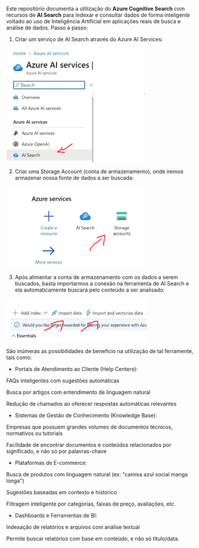 Este repositório documenta a utilização do **Azure Cognitive Search** com recursos de **AI Search** para indexar e consultar dados de forma inteligente voltado ao uso de Inteligência Artificial em aplicações reais de busca e análise de dados.
Passo a passo:

1. Criar um serviço de AI Search através do Azure AI Services:

![Criação do serviço](Images/Img1.PNG)

2. Criar uma Storage Account (conta de armazenamento), onde iremos armazenar nossa fonte de dados a ser buscada:

![Conta de armazenamento](Images/Img2.PNG)

3. Após alimentar a conta de armazenamento com os dados a serem buscados, basta importarmos a conexão na ferramenta de AI Search e ela automaticamente buscará pelo conteúdo a ser analisado:

![Importação e indexação](Images/Img3.PNG)

São inúmeras as possibilidades de benefício na utilização de tal ferramente, tais como:

- Portais de Atendimento ao Cliente (Help Centers):

FAQs inteligentes com sugestões automáticas

Busca por artigos com entendimento de linguagem natural

Redução de chamados ao oferecer respostas automáticas relevantes


- Sistemas de Gestão de Conhecimento (Knowledge Base):

Empresas que possuem grandes volumes de documentos técnicos, normativos ou tutoriais

Facilidade de encontrar documentos e conteúdos relacionados por significado, e não só por palavras-chave


- Plataformas de E-commerce:
  
Busca de produtos com linguagem natural (ex: "camisa azul social manga longa")

Sugestões baseadas em contexto e histórico

Filtragem inteligente por categorias, faixas de preço, avaliações, etc.


- Dashboards e Ferramentas de BI:

Indexação de relatórios e arquivos com análise textual

Permite buscar relatórios com base em conteúdo, e não só título/data.

